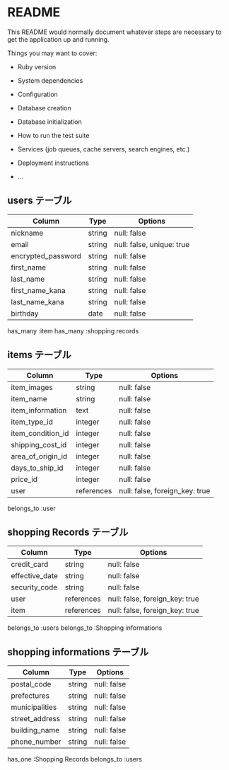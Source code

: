 # README

This README would normally document whatever steps are necessary to get the
application up and running.

Things you may want to cover:

* Ruby version

* System dependencies

* Configuration

* Database creation

* Database initialization

* How to run the test suite

* Services (job queues, cache servers, search engines, etc.)

* Deployment instructions

* ...


## users テーブル
| Column             | Type   | Options     |
| ------------------ | ------ | ----------- |
| nickname           | string | null: false |
| email              | string | null: false, unique: true |
| encrypted_password | string | null: false |
| first_name         | string | null: false |
| last_name          | string | null: false |
| first_name_kana    | string | null: false |
| last_name_kana     | string | null: false |
| birthday           | date   | null: false |

has_many :item
has_many :shopping records



## items テーブル
| Column             | Type   | Options     |
| ------------------ | ------ | ----------- |
| item_images        | string | null: false |
| item_name          | string | null: false |
| item_information   | text   | null: false |
| item_type_id       | integer | null: false |
| item_condition_id  | integer | null: false |
| shipping_cost_id   | integer | null: false |
| area_of_origin_id  | integer | null: false |
| days_to_ship_id    | integer | null: false |
| price_id           | integer | null: false |
| user               | references | null: false, foreign_key: true |

belongs_to :user


## shopping Records テーブル
| Column             | Type   | Options     |
| ------------------ | ------ | ----------- |
| credit_card        | string | null: false |
| effective_date     | string | null: false |
| security_code      | string | null: false |
| user               | references | null: false, foreign_key: true |
| item               | references | null: false, foreign_key: true |

belongs_to :users
belongs_to :Shopping informations


## shopping informations テーブル
| Column             | Type   | Options     |
| ------------------ | ------ | ----------- |
| postal_code        | string | null: false |
| prefectures        | string | null: false |
| municipalities     | string | null: false |
| street_address     | string | null: false |
| building_name      | string | null: false |
| phone_number       | string | null: false |

has_one :Shopping Records
belongs_to :users
